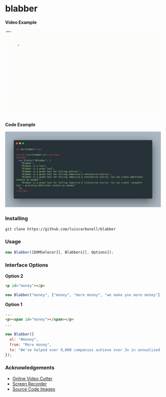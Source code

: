 # blabber

**Video Example**

![Blabber Video Demo](blabber.gif)

**Code Example**

![Blabber Code Example](blabber.png)

### Installing

```
git clone https://github.com/luiscarbonell/blabber
```


### Usage

```javascript
new Blabber([DOMSelecor][, Blabbers][, Options]);
```

### Interface Options

**Option 2**
```html
<p id="money"></p>
```

```javascript
new Blabber("money", ["money", "more money", "we make you more money"])
```

**Option 1**

```html
...
<p><span id="money"></span></p>
...
```

```javascript
new Blabber({
  el: "#money",
  from: "More money",
  to: "We've helped over 9,000 companies achieve over 3x in annualized revenue"
});
```

### Acknowledgements

* [Online Video Cutter](https://online-video-cutter.com/)
* [Screen Recorder](https://chrome.google.com/webstore/detail/screen-recorder/hniebljpgcogalllopnjokppmgbhaden)
* [Source Code Images](https://carbon.now.sh)
